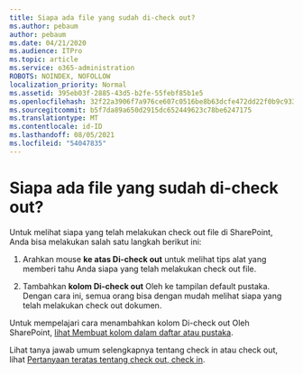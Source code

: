 ```yaml
---
title: Siapa ada file yang sudah di-check out?
ms.author: pebaum
author: pebaum
ms.date: 04/21/2020
ms.audience: ITPro
ms.topic: article
ms.service: o365-administration
ROBOTS: NOINDEX, NOFOLLOW
localization_priority: Normal
ms.assetid: 395eb03f-2885-43d5-b2fe-55febf85b1e5
ms.openlocfilehash: 32f22a3906f7a976ce607c0516be8b63dcfe472dd22f0b9c933e79950ba5e932
ms.sourcegitcommit: b5f7da89a650d2915dc652449623c78be6247175
ms.translationtype: MT
ms.contentlocale: id-ID
ms.lasthandoff: 08/05/2021
ms.locfileid: "54047835"
---
```

# <a name="who-has-a-file-checked-out"></a>Siapa ada file yang sudah di-check out?

Untuk melihat siapa yang telah melakukan check out file di SharePoint, Anda bisa melakukan salah satu langkah berikut ini:
  
1. Arahkan mouse **ke atas Di-check out** untuk melihat tips alat yang memberi tahu Anda siapa yang telah melakukan check out file. 
    
2. Tambahkan **kolom Di-check out** Oleh ke tampilan default pustaka. Dengan cara ini, semua orang bisa dengan mudah melihat siapa yang telah melakukan check out dokumen. 
    
Untuk mempelajari cara menambahkan kolom Di-check out Oleh SharePoint, [lihat Membuat kolom dalam daftar atau pustaka](https://go.microsoft.com/fwlink/?linkid=2019591). 
  
Lihat tanya jawab umum selengkapnya tentang check in atau check out, lihat [Pertanyaan teratas tentang check out, check in](https://go.microsoft.com/fwlink/?linkid=2018786).
  

